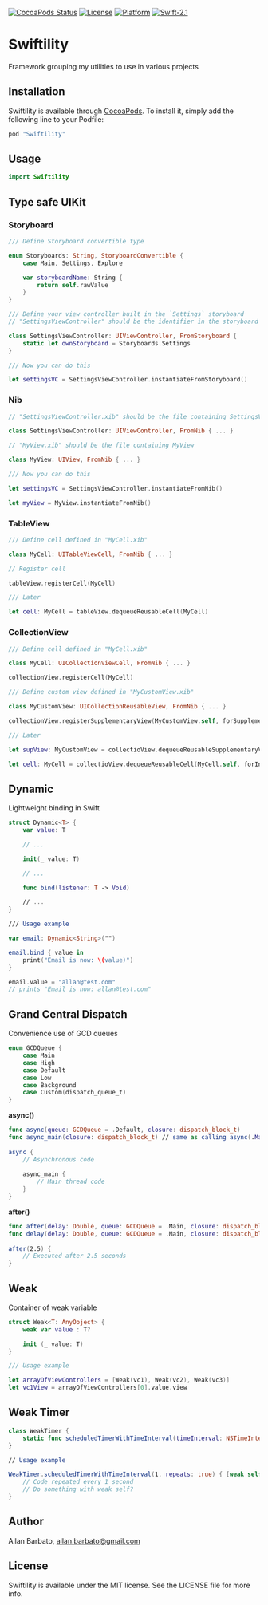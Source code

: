 [![CocoaPods Status](https://img.shields.io/cocoapods/v/Swiftility.svg?style=flat)](http://cocoapods.org/pods/Swiftility)
[![License](https://img.shields.io/cocoapods/l/Swiftility.svg?style=flat)](http://cocoapods.org/pods/Swiftility)
[![Platform](https://img.shields.io/cocoapods/p/Swiftility.svg?style=flat)](http://cocoapods.org/pods/Swiftility)
[![Swift-2.1](http://img.shields.io/badge/Swift-2.1-blue.svg)]()

# Swiftility

Framework grouping my utilities to use in various projects

## Installation
 
Swiftility is available through [CocoaPods](http://cocoapods.org). To install it, simply add the following line to your Podfile:

```ruby
pod "Swiftility"
```

## Usage

```swift
import Swiftility
```

## Type safe UIKit

### Storyboard

```swift
/// Define Storyboard convertible type

enum Storyboards: String, StoryboardConvertible {
	case Main, Settings, Explore

	var storyboardName: String {
        return self.rawValue
    }
}

/// Define your view controller built in the `Settings` storyboard
// "SettingsViewController" should be the identifier in the storyboard (same as class name)

class SettingsViewController: UIViewController, FromStoryboard {
	static let ownStoryboard = Storyboards.Settings
}

/// Now you can do this

let settingsVC = SettingsViewController.instantiateFromStoryboard()
```

### Nib

```swift
// "SettingsViewController.xib" should be the file containing SettingsViewController

class SettingsViewController: UIViewController, FromNib { ... }

// "MyView.xib" should be the file containing MyView

class MyView: UIView, FromNib { ... }

/// Now you can do this

let settingsVC = SettingsViewController.instantiateFromNib()

let myView = MyView.instantiateFromNib()
```

### TableView

```swift
/// Define cell defined in "MyCell.xib"

class MyCell: UITableViewCell, FromNib { ... }

// Register cell

tableView.registerCell(MyCell)

/// Later

let cell: MyCell = tableView.dequeueReusableCell(MyCell)
```

### CollectionView

```swift
/// Define cell defined in "MyCell.xib"

class MyCell: UICollectionViewCell, FromNib { ... }

collectionView.registerCell(MyCell)

/// Define custom view defined in "MyCustomView.xib"

class MyCustomView: UICollectionReusableView, FromNib { ... }

collectionView.registerSupplementaryView(MyCustomView.self, forSupplementaryViewOfKind: UICollectionElementKindSectionHeader)

/// Later

let supView: MyCustomView = collectioView.dequeueReusableSupplementaryView(kind: UICollectionElementKindSectionHeader, forIndexPath: someIndexPath)

let cell: MyCell = collectioView.dequeueReusableCell(MyCell.self, forIndexPath: someIndexPath)
```

## Dynamic

Lightweight binding in Swift

```swift
struct Dynamic<T> {
	var value: T

	// ...

	init(_ value: T)

	// ...

	func bind(listener: T -> Void)

	// ...
}

/// Usage example

var email: Dynamic<String>("")

email.bind { value in
	print("Email is now: \(value)")
}

email.value = "allan@test.com"
// prints "Email is now: allan@test.com"
```
 
## Grand Central Dispatch

Convenience use of GCD queues

```swift
enum GCDQueue {
    case Main
    case High
    case Default
    case Low
    case Background
    case Custom(dispatch_queue_t)
}
```

**async()**
```swift
func async(queue: GCDQueue = .Default, closure: dispatch_block_t)
func async_main(closure: dispatch_block_t) // same as calling async(.Main, closure: closure)
 
async {
    // Asynchronous code
 
    async_main {
        // Main thread code
    }
}
```

**after()**
```swift
func after(delay: Double, queue: GCDQueue = .Main, closure: dispatch_block_t)
func delay(delay: Double, queue: GCDQueue = .Main, closure: dispatch_block_t) // Same as above
 
after(2.5) {
    // Executed after 2.5 seconds
}
```

## Weak

Container of weak variable

```swift
struct Weak<T: AnyObject> {
    weak var value : T?

    init (_ value: T)
}

/// Usage example

let arrayOfViewControllers = [Weak(vc1), Weak(vc2), Weak(vc3)]
let vc1View = arrayOfViewControllers[0].value.view
```

## Weak Timer

```swift
class WeakTimer {
	static func scheduledTimerWithTimeInterval(timeInterval: NSTimeInterval, userInfo: AnyObject? = nil, repeats: Bool = false, callback: () -> Void) -> NSTimer
}

// Usage example

WeakTimer.scheduledTimerWithTimeInterval(1, repeats: true) { [weak self] in
	// Code repeated every 1 second
	// Do something with weak self?
}
```
 
## Author

Allan Barbato, allan.barbato@gmail.com

## License

Swiftility is available under the MIT license. See the LICENSE file for more info.
